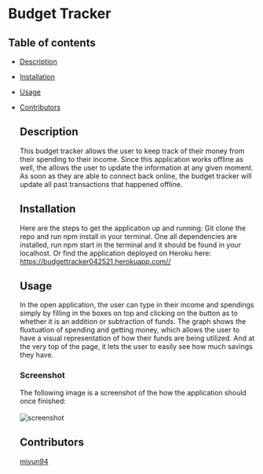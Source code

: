 
  # Budget Tracker
  
  ## Table of contents
- [Description](#Description)
- [Installation](#Installation)
- [Usage](#Usage)
- [Contributors](#Contributors)

  ## Description
  This budget tracker allows the user to keep track of their money from their spending to their income. Since this application works offline as well, the allows the user to update the information at any given moment. As soon as they are able to connect back online, the budget tracker will update all past transactions that happened offline.


  ## Installation
  Here are the steps to get the application up and running: 
  Git clone the repo and run npm install in your terminal. One all dependencies are installed, run npm start in the terminal and it should be found in your localhost. Or find the application deployed on Heroku here: https://budgettracker042521.herokuapp.com//

  ## Usage
  In the open application, the user can type in their income and spendings simply by filling in the boxes on top and clicking on the button as to whether it is an addition or subtraction of funds. The graph shows the fluxtuation of spending and getting money, which allows the user to have a visual representation of how their funds are being utilized. And at the very top of the page, it lets the user to easily see how much savings they have. 
  
  ### Screenshot
  The following image is a screenshot of the how the application should once finished:
  <br/>
  <br/>
  ![screenshot](https://user-images.githubusercontent.com/74436613/116009224-27d3c200-a5cd-11eb-96b7-787c96792623.png)

  ## Contributors 
  [miyun94](https://github.com/miyun94)
  
